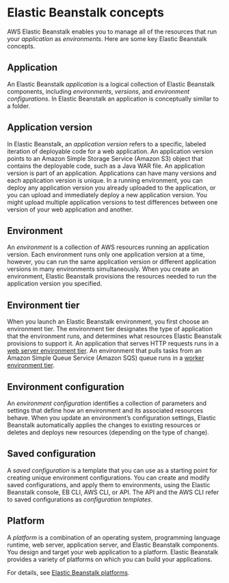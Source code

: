 # Elastic Beanstalk concepts<a name="concepts"></a>

AWS Elastic Beanstalk enables you to manage all of the resources that run your *application* as *environments*\. Here are some key Elastic Beanstalk concepts\.

## Application<a name="concepts-application"></a>

An Elastic Beanstalk *application* is a logical collection of Elastic Beanstalk components, including *environments*, *versions*, and *environment configurations*\. In Elastic Beanstalk an application is conceptually similar to a folder\.

## Application version<a name="concepts-version"></a>

In Elastic Beanstalk, an *application version* refers to a specific, labeled iteration of deployable code for a web application\. An application version points to an Amazon Simple Storage Service \(Amazon S3\) object that contains the deployable code, such as a Java WAR file\. An application version is part of an application\. Applications can have many versions and each application version is unique\. In a running environment, you can deploy any application version you already uploaded to the application, or you can upload and immediately deploy a new application version\. You might upload multiple application versions to test differences between one version of your web application and another\.

## Environment<a name="concepts-environment"></a>

An *environment* is a collection of AWS resources running an application version\. Each environment runs only one application version at a time, however, you can run the same application version or different application versions in many environments simultaneously\. When you create an environment, Elastic Beanstalk provisions the resources needed to run the application version you specified\.

## Environment tier<a name="concepts-tier"></a>

When you launch an Elastic Beanstalk environment, you first choose an environment tier\. The environment tier designates the type of application that the environment runs, and determines what resources Elastic Beanstalk provisions to support it\. An application that serves HTTP requests runs in a [web server environment tier](concepts-webserver.md)\. An environment that pulls tasks from an Amazon Simple Queue Service \(Amazon SQS\) queue runs in a [worker environment tier](concepts-worker.md)\.

## Environment configuration<a name="concepts-environmentconfig"></a>

 An *environment configuration* identifies a collection of parameters and settings that define how an environment and its associated resources behave\. When you update an environment’s configuration settings, Elastic Beanstalk automatically applies the changes to existing resources or deletes and deploys new resources \(depending on the type of change\)\.

## Saved configuration<a name="concepts-configuration"></a>

A *saved configuration* is a template that you can use as a starting point for creating unique environment configurations\. You can create and modify saved configurations, and apply them to environments, using the Elastic Beanstalk console, EB CLI, AWS CLI, or API\. The API and the AWS CLI refer to saved configurations as *configuration templates*\.

## Platform<a name="concepts-platform"></a>

A *platform* is a combination of an operating system, programming language runtime, web server, application server, and Elastic Beanstalk components\. You design and target your web application to a platform\. Elastic Beanstalk provides a variety of platforms on which you can build your applications\.

For details, see [Elastic Beanstalk platforms](concepts-all-platforms.md)\.